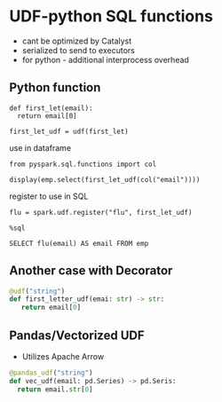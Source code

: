 # UDF-python SQL functions

* cant be optimized by Catalyst
* serialized to send to executors
* for python - additional interprocess overhead

## Python function
```pyhton
def first_let(email):
  return email[0]

first_let_udf = udf(first_let)

```

use in dataframe

```
from pyspark.sql.functions import col

display(emp.select(first_let_udf(col("email"))))
```

register to use in SQL

```
flu = spark.udf.register("flu", first_let_udf) 

%sql

SELECT flu(email) AS email FROM emp
```

## Another case with Decorator

```python
@udf("string")
def first_letter_udf(emai: str) -> str:
   return email[0]
```
## Pandas/Vectorized UDF

* Utilizes Apache Arrow

```python
@pandas_udf("string")
def vec_udf(email: pd.Series) -> pd.Seris:
  return email.str[0]


```



```